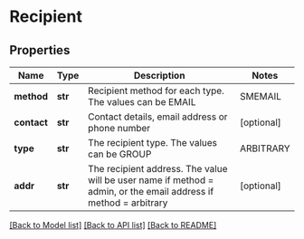 # Recipient

## Properties
Name | Type | Description | Notes
------------ | ------------- | ------------- | -------------
**method** | **str** | Recipient method for each type.  The values can be EMAIL|SMEMAIL|VOICE|SMS              group: \&quot;method\&quot; not used             arbitrary: The method should be email.             admin: The method should be email, smsEmail, voice, sms, or defaultMethod;  | 
**contact** | **str** | Contact details, email address or phone number | [optional] 
**type** | **str** | The recipient type.  The values can be GROUP|ARBITRARY|ADMIN, where Admin &#x3D; a user, and Arbitrary &#x3D; an arbitrary email | 
**addr** | **str** | The recipient address.  The value will be user name if method &#x3D; admin, or the email address if method &#x3D; arbitrary | [optional] 

[[Back to Model list]](../README.md#documentation-for-models) [[Back to API list]](../README.md#documentation-for-api-endpoints) [[Back to README]](../README.md)


